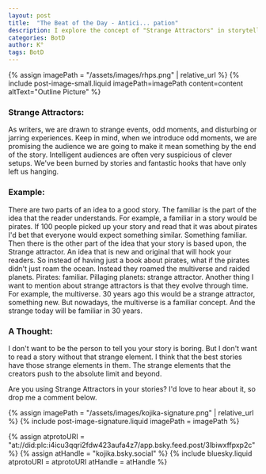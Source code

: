 ```yaml
---
layout: post
title:  "The Beat of the Day - Antici... pation"
description: I explore the concept of "Strange Attractors" in storytelling - the unique, odd elements that hook readers beyond the familiar. Using the example of multiverse pirates, I demonstrate how combining familiar concepts with strange elements creates compelling narratives. However, I emphasize that these strange elements must pay off by the story's end, as audiences have grown wary of unfulfilled setups. Importantly, what's strange today may become familiar tomorrow, pushing writers to constantly innovate.
categories: BotD
author: K°
tags: BotD
---
```


<div>
{% assign imagePath = "/assets/images/rhps.png" | relative_url %}
{% include post-image-small.liquid imagePath=imagePath content=content
altText="Outline Picture" %}
</div>

### Strange Attractors:
As writers, we are drawn to strange events, odd moments, and disturbing or jarring experiences. Keep in mind, when we introduce odd moments, we are promising the audience we are going to make it mean something by the end of the story. Intelligent audiences are often very suspicious of clever setups. We've been burned by stories and fantastic hooks that have only left us hanging.

### Example:
There are two parts of an idea to a good story. The familiar is the part of the idea that the reader understands. For example, a familiar in a story would be pirates. If 100 people picked up your story and read that it was about pirates I'd bet that everyone would expect something similar. Something familiar. Then there is the other part of the idea that your story is based upon, the Strange attractor. An idea that is new and original that will hook your readers. So instead of having just a book about pirates, what if the pirates didn't just roam the ocean. Instead they roamed the multiverse and raided planets. Pirates: familiar. Pillaging planets: strange attractor. Another thing I want to mention about strange attractors is that they evolve through time. For example, the multiverse. 30 years ago this would be a strange attractor, something new. But nowadays, the multiverse is a familiar concept. And the strange today will be familiar in 30 years.

### A Thought:
I don't want to be the person to tell you your story is boring. But I don't want to read a story without that strange element. I think that the best stories have those strange elements in them. The strange elements that the creators push to the absolute limit and beyond.

Are you using Strange Attractors in your stories? I'd love to hear about it, so drop me a comment below.

<!-- signature -->
{% assign imagePath = "/assets/images/kojika-signature.png" | relative_url %}
{% include post-image-signature.liquid imagePath = imagePath %}

<!-- comments -->
{% assign atprotoURI = "at://did:plc:i4icu3qqri2fdw423aufa4z7/app.bsky.feed.post/3lbiwxffpxp2c" %}
{% assign atHandle = "kojika.bsky.social" %}
{% include bluesky.liquid atprotoURI = atprotoURI atHandle = atHandle %}